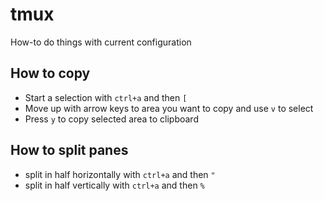 # tmux

How-to do things with current configuration

## How to copy

- Start a selection with `ctrl+a` and then `[`
- Move up with arrow keys to area you want to copy and use `v` to select
- Press `y` to copy selected area to clipboard

## How to split panes 

- split in half horizontally with `ctrl+a` and then `"`
- split in half vertically with `ctrl+a` and then `%`